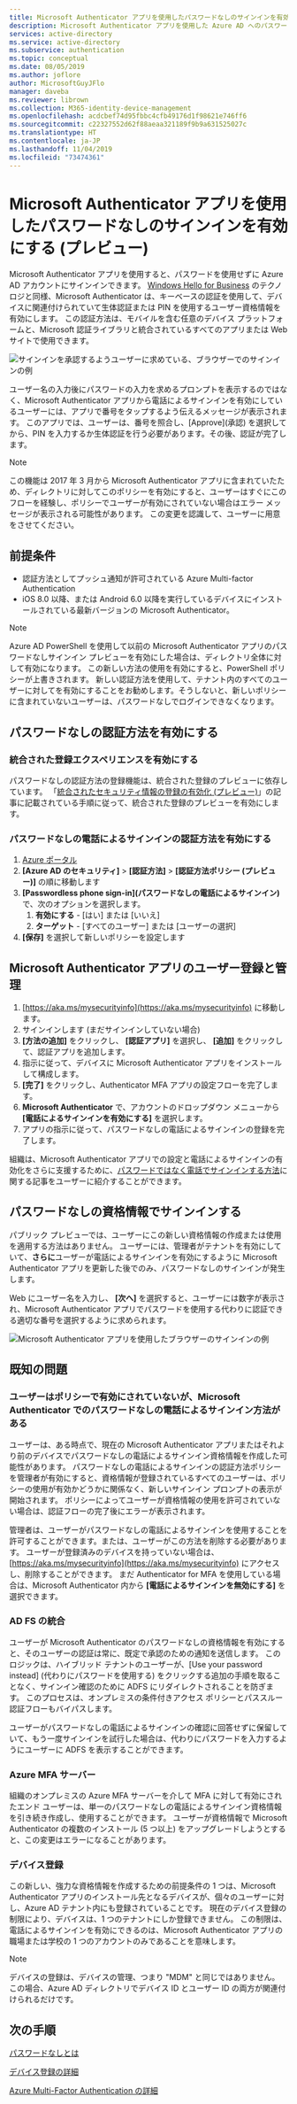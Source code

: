 ```yaml
---
title: Microsoft Authenticator アプリを使用したパスワードなしのサインインを有効にする (プレビュー) - Azure Active Directory
description: Microsoft Authenticator アプリを使用した Azure AD へのパスワードなしのサインインを有効にする (プレビュー)
services: active-directory
ms.service: active-directory
ms.subservice: authentication
ms.topic: conceptual
ms.date: 08/05/2019
ms.author: joflore
author: MicrosoftGuyJFlo
manager: daveba
ms.reviewer: librown
ms.collection: M365-identity-device-management
ms.openlocfilehash: acdcbef74d95fbbc4cfb49176d1f98621e746ff6
ms.sourcegitcommit: c22327552d62f88aeaa321189f9b9a631525027c
ms.translationtype: HT
ms.contentlocale: ja-JP
ms.lasthandoff: 11/04/2019
ms.locfileid: "73474361"
---
```

# <a name="enable-passwordless-sign-in-with-the-microsoft-authenticator-app-preview"></a>Microsoft Authenticator アプリを使用したパスワードなしのサインインを有効にする (プレビュー)

Microsoft Authenticator アプリを使用すると、パスワードを使用せずに Azure AD アカウントにサインインできます。 [Windows Hello for Business](/windows/security/identity-protection/hello-for-business/hello-identity-verification) のテクノロジと同様、Microsoft Authenticator は、キーベースの認証を使用して、デバイスに関連付けられていて生体認証または PIN を使用するユーザー資格情報を有効にします。 この認証方法は、モバイルを含む任意のデバイス プラットフォームと、Microsoft 認証ライブラリと統合されているすべてのアプリまたは Web サイトで使用できます。 

![サインインを承認するようユーザーに求めている、ブラウザーでのサインインの例](./media/howto-authentication-passwordless-phone/phone-sign-in-microsoft-authenticator-app.png)

ユーザー名の入力後にパスワードの入力を求めるプロンプトを表示するのではなく、Microsoft Authenticator アプリから電話によるサインインを有効にしているユーザーには、アプリで番号をタップするよう伝えるメッセージが表示されます。 このアプリでは、ユーザーは、番号を照合し、[Approve]\(承認) を選択してから、PIN を入力するか生体認証を行う必要があります。その後、認証が完了します。

> [!NOTE]
> この機能は 2017 年 3 月から Microsoft Authenticator アプリに含まれていたため、ディレクトリに対してこのポリシーを有効にすると、ユーザーはすぐにこのフローを経験し、ポリシーでユーザーが有効にされていない場合はエラー メッセージが表示される可能性があります。 この変更を認識して、ユーザーに用意をさせてください。

## <a name="prerequisites"></a>前提条件

- 認証方法としてプッシュ通知が許可されている Azure Multi-factor Authentication 
- iOS 8.0 以降、または Android 6.0 以降を実行しているデバイスにインストールされている最新バージョンの Microsoft Authenticator。

> [!NOTE]
> Azure AD PowerShell を使用して以前の Microsoft Authenticator アプリのパスワードなしサインイン プレビューを有効にした場合は、ディレクトリ全体に対して有効になります。 この新しい方法の使用を有効にすると、PowerShell ポリシーが上書きされます。 新しい認証方法を使用して、テナント内のすべてのユーザーに対してを有効にすることをお勧めします。そうしないと、新しいポリシーに含まれていないユーザーは、パスワードなしでログインできなくなります。 

## <a name="enable-passwordless-authentication-methods"></a>パスワードなしの認証方法を有効にする

### <a name="enable-the-combined-registration-experience"></a>統合された登録エクスペリエンスを有効にする

パスワードなしの認証方法の登録機能は、統合された登録のプレビューに依存しています。 「[統合されたセキュリティ情報の登録の有効化 (プレビュー)](howto-registration-mfa-sspr-combined.md)」の記事に記載されている手順に従って、統合された登録のプレビューを有効にします。

### <a name="enable-passwordless-phone-sign-in-authentication-methods"></a>パスワードなしの電話によるサインインの認証方法を有効にする

1. [Azure ポータル](https://portal.azure.com)
1. **[Azure AD のセキュリティ]**  >  **[認証方法]**  >  **[認証方法ポリシー (プレビュー)]** の順に移動します
1. **[Passwordless phone sign-in]\(パスワードなしの電話によるサインイン\)** で、次のオプションを選択します。
   1. **有効にする** - [はい] または [いいえ]
   1. **ターゲット** - [すべてのユーザー] または [ユーザーの選択]
1. **[保存]** を選択して新しいポリシーを設定します

## <a name="user-registration-and-management-of-microsoft-authenticator-app"></a>Microsoft Authenticator アプリのユーザー登録と管理

1. [https://aka.ms/mysecurityinfo](https://aka.ms/mysecurityinfo) に移動します。
1. サインインします (まだサインインしていない場合)
1. **[方法の追加]** をクリックし、 **[認証アプリ]** を選択し、 **[追加]** をクリックして、認証アプリを追加します。
1. 指示に従って、デバイスに Microsoft Authenticator アプリをインストールして構成します。
1. **[完了]** をクリックし、Authenticator MFA アプリの設定フローを完了します。 
1. **Microsoft Authenticator** で、アカウントのドロップダウン メニューから **[電話によるサインインを有効にする]** を選択します。
1. アプリの指示に従って、パスワードなしの電話によるサインインの登録を完了します。 

組織は、Microsoft Authenticator アプリでの設定と電話によるサインインの有効化をさらに支援するために、[パスワードではなく電話でサインインする方法](../user-help/microsoft-authenticator-app-phone-signin-faq.md)に関する記事をユーザーに紹介することができます。

## <a name="sign-in-with-passwordless-credential"></a>パスワードなしの資格情報でサインインする

パブリック プレビューでは、ユーザーにこの新しい資格情報の作成または使用を適用する方法はありません。 ユーザーには、管理者がテナントを有効にしていて、**さらに**ユーザーが電話によるサインインを有効にするように Microsoft Authenticator アプリを更新した後でのみ、パスワードなしのサインインが発生します。

Web にユーザー名を入力し、 **[次へ]** を選択すると、ユーザーには数字が表示され、Microsoft Authenticator アプリでパスワードを使用する代わりに認証できる適切な番号を選択するように求められます。 

![Microsoft Authenticator アプリを使用したブラウザーのサインインの例](./media/howto-authentication-passwordless-phone/web-sign-in-microsoft-authenticator-app.png)

## <a name="known-issues"></a>既知の問題

### <a name="user-is-not-enabled-by-policy-but-still-has-passwordless-phone-sign-in-method-in-microsoft-authenticator"></a>ユーザーはポリシーで有効にされていないが、Microsoft Authenticator でのパスワードなしの電話によるサインイン方法がある

ユーザーは、ある時点で、現在の Microsoft Authenticator アプリまたはそれより前のデバイスでパスワードなしの電話によるサインイン資格情報を作成した可能性があります。 パスワードなしの電話によるサインインの認証方法ポリシーを管理者が有効にすると、資格情報が登録されているすべてのユーザーは、ポリシーの使用が有効かどうかに関係なく、新しいサインイン プロンプトの表示が開始されます。 ポリシーによってユーザーが資格情報の使用を許可されていない場合は、認証フローの完了後にエラーが表示されます。 

管理者は、ユーザーがパスワードなしの電話によるサインインを使用することを許可することができます。または、ユーザーがこの方法を削除する必要があります。 ユーザーが登録済みのデバイスを持っていない場合は、[https://aka.ms/mysecurityinfo](https://aka.ms/mysecurityinfo) にアクセスし、削除することができます。 まだ Authenticator for MFA を使用している場合は、Microsoft Authenticator 内から **[電話によるサインインを無効にする]** を選択できます。  

### <a name="ad-fs-integration"></a>AD FS の統合

ユーザーが Microsoft Authenticator のパスワードなしの資格情報を有効にすると、そのユーザーの認証は常に、既定で承認のための通知を送信します。 このロジックは、ハイブリッド テナントのユーザーが、[Use your password instead] (代わりにパスワードを使用する) をクリックする追加の手順を取ることなく、サインイン確認のために ADFS にリダイレクトされることを防ぎます。 このプロセスは、オンプレミスの条件付きアクセス ポリシーとパススルー認証フローもバイパスします。 

ユーザーがパスワードなしの電話によるサインインの確認に回答せずに保留していて、もう一度サインインを試行した場合は、代わりにパスワードを入力するようにユーザーに ADFS を表示することができます。  

### <a name="azure-mfa-server"></a>Azure MFA サーバー

組織のオンプレミスの Azure MFA サーバーを介して MFA に対して有効にされたエンド ユーザーは、単一のパスワードなしの電話によるサインイン資格情報を引き続き作成し、使用することができます。 ユーザーが資格情報で Microsoft Authenticator の複数のインストール (5 つ以上) をアップグレードしようとすると、この変更はエラーになることがあります。  

### <a name="device-registration"></a>デバイス登録

この新しい、強力な資格情報を作成するための前提条件の 1 つは、Microsoft Authenticator アプリのインストール先となるデバイスが、個々のユーザーに対し、Azure AD テナント内にも登録されていることです。 現在のデバイス登録の制限により、デバイスは、1 つのテナントにしか登録できません。 この制限は、電話によるサインインを有効にできるのは、Microsoft Authenticator アプリの職場または学校の 1 つのアカウントのみであることを意味します。

> [!NOTE]
> デバイスの登録は、デバイスの管理、つまり "MDM" と同じではありません。 この場合、Azure AD ディレクトリでデバイス ID とユーザー ID の両方が関連付けられるだけです。  

## <a name="next-steps"></a>次の手順

[パスワードなしとは](concept-authentication-passwordless.md)

[デバイス登録の詳細](../devices/overview.md#getting-devices-in-azure-ad)

[Azure Multi-Factor Authentication の詳細](../authentication/howto-mfa-getstarted.md)
